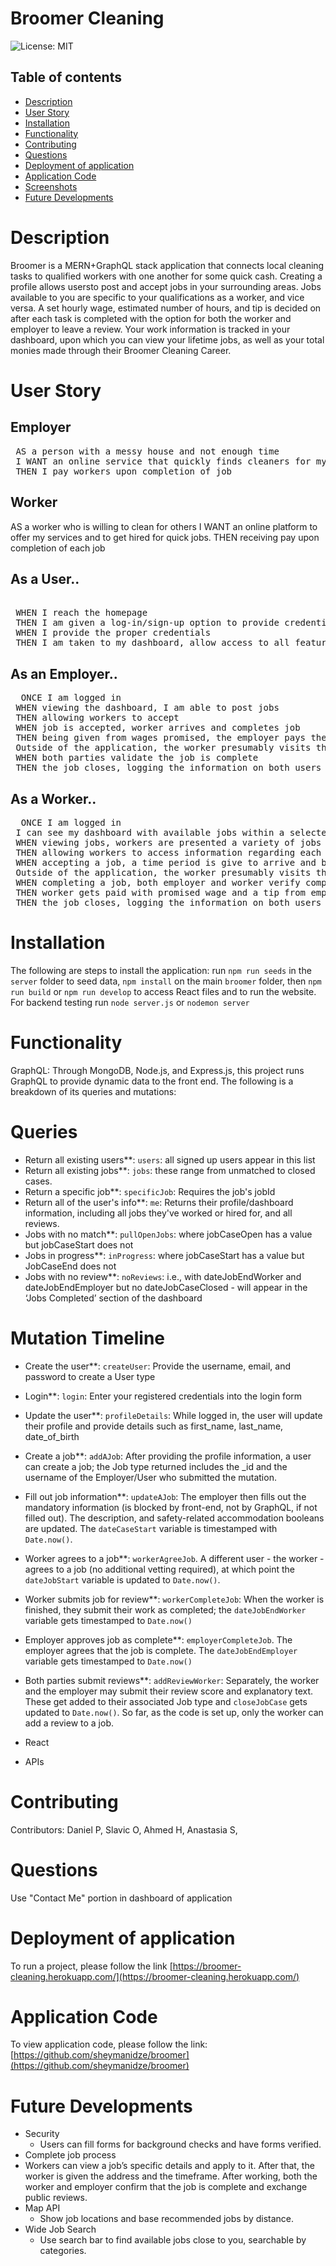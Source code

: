 # Broomer Cleaning

 ![License: MIT](https://img.shields.io/badge/License-MIT-yellow.svg)

  ## Table of contents
 * [Description](#GDescription)
 * [User Story](#User-Story)
 * [Installation](#Installation)
 * [Functionality](#Functionality)
 * [Contributing](#Contributing)
 * [Questions](#Questions)
 * [Deployment of application](#Deployment-of-application)
 * [Application Code](#Application-Code)
 * [Screenshots](#Screenshots)
 * [Future Developments](#Future-Developments)

# Description

 Broomer is a MERN+GraphQL stack application that connects local cleaning tasks to qualified workers with one another for some quick cash. Creating a profile allows usersto  post and accept jobs in your surrounding areas. Jobs available to you are specific to your qualifications as a worker, and vice versa. A set hourly wage, estimated number of hours, and tip is decided on after each task is completed with the option for both the worker and employer to leave a review. Your work information is tracked in your dashboard, upon which you can view your lifetime jobs, as well as your total monies made through their Broomer Cleaning Career.

# User Story

 ## Employer
 <pre> AS a person with a messy house and not enough time
 I WANT an online service that quickly finds cleaners for my living spaces (houses, garages, cars).
 THEN I pay workers upon completion of job</pre>

 ## Worker
</pre> AS a worker who is willing to clean for others
 I WANT an online platform to offer my services and to get hired for quick jobs.
 THEN receiving pay upon completion of each job</pre>

## As a User..
<pre> 
 WHEN I reach the homepage
 THEN I am given a log-in/sign-up option to provide credentials
 WHEN I provide the proper credentials
 THEN I am taken to my dashboard, allow access to all features</pre>

## As an Employer..
 <pre>  ONCE I am logged in
 WHEN viewing the dashboard, I am able to post jobs
 THEN allowing workers to accept 
 WHEN job is accepted, worker arrives and completes job
 THEN being given from wages promised, the employer pays the worker with the option of a tip
 Outside of the application, the worker presumably visits the work site and fulfills the job requirements.
 WHEN both parties validate the job is complete
 THEN the job closes, logging the information on both users dashboard</pre>

## As a Worker..
<pre>  ONCE I am logged in
 I can see my dashboard with available jobs within a selected range
 WHEN viewing jobs, workers are presented a variety of jobs from multiple employers
 THEN allowing workers to access information regarding each job such as pay, address and equipment required
 WHEN accepting a job, a time period is give to arrive and begin the job
 Outside of the application, the worker presumably visits the work site and fulfills the job requirements.
 WHEN completing a job, both employer and worker verify completion 
 THEN worker gets paid with promised wage and a tip from employers decision with the option of leaving a review
 THEN the job closes, logging the information on both users dashboard</pre>

# Installation

 The following are steps to install the application: run `npm run seeds` in the `server` folder to seed data, `npm install` on the main `broomer` folder, then `npm run build` or `npm run develop` to access React files and to run the website. For backend testing run `node server.js` or `nodemon server`

# Functionality

 GraphQL:
 Through MongoDB, Node.js, and Express.js, this project runs GraphQL to provide dynamic data to the front end. The following is a breakdown of its queries and mutations:

# Queries

 * Return all existing users**: `users`: all signed up users appear in this list
 * Return all existing jobs**: `jobs`: these range from unmatched to closed cases.
 * Return a specific job**: `specificJob`: Requires the job's jobId
 * Return all of the user's info**: `me`: Returns their profile/dashboard information, including all jobs they've worked or hired for, and all reviews. 
 * Jobs with no match**: `pullOpenJobs`: where jobCaseOpen has a value but jobCaseStart does not
 * Jobs in progress**: `inProgress`: where jobCaseStart has a value but JobCaseEnd does not
 * Jobs with no review**: `noReviews`: i.e., with dateJobEndWorker and dateJobEndEmployer but no dateJobCaseClosed - will appear in the ‘Jobs Completed’ section of the dashboard


# Mutation Timeline

 * Create the user**: `createUser`: Provide the username, email, and password to create a User type
 * Login**: `login`: Enter your registered credentials into the login form
 * Update the user**: `profileDetails`: While logged in, the user will update their profile and provide details such as first_name, last_name, date_of_birth
 * Create a job**: `addAJob`: After providing the profile information, a user can create a job; the Job type returned includes the _id and the username of the Employer/User who submitted the mutation.
 * Fill out job information**: `updateAJob`: The employer then fills out the mandatory information (is blocked by front-end, not by GraphQL, if not filled out). The description, and safety-related accommodation booleans are updated. The `dateCaseStart` variable is timestamped with `Date.now()`.
 * Worker agrees to a job**: `workerAgreeJob`. A different user - the worker - agrees to a job (no additional vetting required), at which point the `dateJobStart` variable is updated to `Date.now()`. 
 * Worker submits job for review**: `workerCompleteJob`: When the worker is finished, they submit their work as completed; the `dateJobEndWorker` variable gets timestamped to `Date.now()`
 * Employer approves job as complete**: `employerCompleteJob`. The employer agrees that the job is complete. The `dateJobEndEmployer` variable gets timestamped to `Date.now()`
 * Both parties submit reviews**: `addReviewWorker`: Separately, the worker and the employer may submit their review score and explanatory text. These get added to their associated Job type and `closeJobCase` gets updated to `Date.now()`. So far, as the code is set up, only the worker can add a review to a job. 

 * React

 * APIs
 
# Contributing

 Contributors: Daniel P, Slavic O, Ahmed H, Anastasia S, 


# Questions
 
 Use "Contact Me" portion in dashboard of application

# Deployment of application

  To run a project, please follow the link 
  [https://broomer-cleaning.herokuapp.com/](https://broomer-cleaning.herokuapp.com/)

# Application Code

  To view application code, please follow the link:
  [https://github.com/sheymanidze/broomer](https://github.com/sheymanidze/broomer)

# Future Developments
 * Security
   * Users can fill forms for background checks and have forms verified.
 * Complete job process 
  * Workers can view a job’s specific details and apply to it. After that, the worker is given the address and the timeframe. After working, both the worker and employer confirm that the job is complete and exchange public reviews.
 * Map API 
   * Show job locations and base recommended jobs by distance.
 * Wide Job Search 
   * Use search bar to find available jobs close to you, searchable by categories.